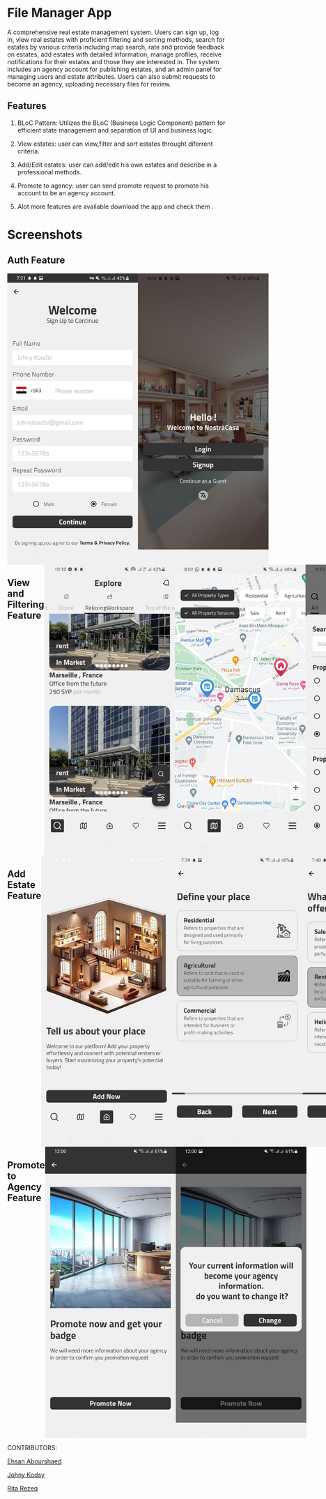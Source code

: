 # File Manager App

A comprehensive real estate management system. Users can sign up, log in, view real estates with proficient filtering and sorting methods, search for estates by various criteria including map search, rate and provide feedback on estates, add estates with detailed information, manage profiles, receive notifications for their estates and those they are interested in. The system includes an agency account for publishing estates, and an admin panel for managing users and estate attributes. Users can also submit requests to become an agency, uploading necessary files for review.

## Features
1) BLoC Pattern: Utilizes the BLoC (Business Logic Component) pattern for efficient state management and separation of UI and business logic.

2) View estates: user can view,filter and sort estates throught diferrent criteria.

3) Add/Edit estates: user can add/edit his own estates and describe in a professional methods.
4) Promote to agency: user can send promote request to promote his account to be an agency account.
5) Alot more features are available download the app and check them .


# Screenshots

## Auth Feature
<div style="display: flex;">
<img src="https://github.com/ehsankkk1/Nostra-Casa-Real-Estate/blob/master/assets/images/screenshots/signup.jpg" width="300" >  
<img src="https://github.com/ehsankkk1/Nostra-Casa-Real-Estate/blob/master/assets/images/screenshots/login.jpg" width="300" >
</div>

<div style="display: flex;">
  
## View and Filtering Feature
<img src="https://github.com/ehsankkk1/Nostra-Casa-Real-Estate/blob/master/assets/images/screenshots/view1.jpg" width="300" >  
<img src="https://github.com/ehsankkk1/Nostra-Casa-Real-Estate/blob/master/assets/images/screenshots/view2.jpg" width="300" >  
<img src="https://github.com/ehsankkk1/Nostra-Casa-Real-Estate/blob/master/assets/images/screenshots/view3.jpg" width="300" >  
<img src="https://github.com/ehsankkk1/Nostra-Casa-Real-Estate/blob/master/assets/images/screenshots/view4.jpg" width="300" >  
<img src="https://github.com/ehsankkk1/Nostra-Casa-Real-Estate/blob/master/assets/images/screenshots/view5.jpg" width="300" > 
<img src="https://github.com/ehsankkk1/Nostra-Casa-Real-Estate/blob/master/assets/images/screenshots/view6.jpg" width="300" > 
</div>

<div style="display: flex;">
  
## Add Estate Feature
<img src="https://github.com/ehsankkk1/Nostra-Casa-Real-Estate/blob/master/assets/images/screenshots/add1.jpg" width="300" >  
<img src="https://github.com/ehsankkk1/Nostra-Casa-Real-Estate/blob/master/assets/images/screenshots/add2.jpg" width="300" >  
<img src="https://github.com/ehsankkk1/Nostra-Casa-Real-Estate/blob/master/assets/images/screenshots/add3.jpg" width="300" >  
<img src="https://github.com/ehsankkk1/Nostra-Casa-Real-Estate/blob/master/assets/images/screenshots/add4.jpg" width="300" >  
<img src="https://github.com/ehsankkk1/Nostra-Casa-Real-Estate/blob/master/assets/images/screenshots/add5.jpg" width="300" > 
<img src="https://github.com/ehsankkk1/Nostra-Casa-Real-Estate/blob/master/assets/images/screenshots/add6.jpg" width="300" > 
</div>

<div style="display: flex;">
  
## Promote to Agency Feature
<img src="https://github.com/ehsankkk1/Nostra-Casa-Real-Estate/blob/master/assets/images/screenshots/promote1.jpg" width="300" >  
<img src="https://github.com/ehsankkk1/Nostra-Casa-Real-Estate/blob/master/assets/images/screenshots/promote2.jpg" width="300" >  
</div>

CONTRIBUTORS:

[Ehsan Abourshaed](https://github.com/ehsankkk1)

[Johny Kodsy](https://github.com/johnykoudsy)

[Rita Rezeq](https://github.com/RitaRezeq)




